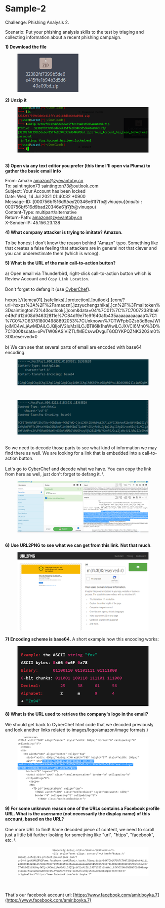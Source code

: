 # Sample-2

Challenge: Phishing Analysis 2.&#x20;

Scenario: Put your phishing analysis skills to the test by triaging and collecting information about a recent phishing campaign.



**1) Download the file**&#x20;

<div align="left"><figure><img src="../../.gitbook/assets/image (3).png" alt=""><figcaption></figcaption></figure></div>

**2) Unzip it**&#x20;

<figure><img src="../../.gitbook/assets/image (1) (1).png" alt=""><figcaption></figcaption></figure>

\
**3) Open via any text editor you prefer (this time I'll open via Pluma) to gather the basic email info**&#x20;

From: Amazn [amazon@zyevantoby.cn](mailto:amazon@zyevantoby.cn)\
To: saintington73 [saintington73@outlook.com](mailto:saintington73@outlook.com)\
Subject: Your Account has been locked\
Date: Wed, 14 Jul 2021 01:40:32 +0900\
Message-ID: [000756bf516d$9bad2034$6e61f7fb$@vinuqou](mailto:000756bf516d$9bad2034$6e61f7fb$@vinuqou)\
Content-Type: multipart/alternative\
Return-Path: amazon@zyevantoby.cn\
X-Sender-IP: 45.156.23.138



**4) What company attacker is trying to imitate? Amazon.** \
\
To be honest I don't know the reason behind "Amazn" typo. Something like that creates a false feeling that attackers are in general not that clever and you can underestimate them (which is wrong).&#x20;



**5) What is the URL of the main call-to-action button?**\
\
a) Open email via Thunderbird, right-click call-to-action button which is Review Account and `Copy Link Location`.  \
\
Don't forget to defang it (use [CyberChef](https://cyberchef.io/)). \
\
hxxps\[://]emea01\[.]safelinks\[.]protection\[.]outlook\[.]com/?url=hxxps%3A%2F%2Famaozn\[.]zzyuchengzhika\[.]cn%2F%3Fmailtoken%3Dsaintington73%40outlook\[.]com\&data=04%7C01%7C%7C70072381ba6e49d1d12d08d94632811e%7C84df9e7fe9f640afb435aaaaaaaaaaaa%7C1%7C0%7C637618004988892053%7CUnknown%7CTWFpbGZsb3d8eyJWIjoiMC4wLjAwMDAiLCJQIjoiV2luMzIiLCJBTiI6Ik1haWwiLCJXVCI6Mn0%3D%7C1000\&sdata=oPvTW08ASiViZTLfMECsvwDvguT6ODYKPQZNK3203m0%3D\&reserved=0\
\
b) We can see that several parts of email are encoded with base64 encoding.

<figure><img src="../../.gitbook/assets/image (2) (1).png" alt=""><figcaption><p><br></p></figcaption></figure>

<figure><img src="../../.gitbook/assets/image (4).png" alt=""><figcaption></figcaption></figure>

\
So we need to decode those parts to see what kind of information we may find there as well. We are looking for a link that is embedded into a call-to-action button. \
\
Let's go to CyberChef and decode what we have. You can copy the link from here as well, just don't forget to defang it.  \


<figure><img src="../../.gitbook/assets/image (6).png" alt=""><figcaption></figcaption></figure>



\
**6) Use URL2PNG to see what we can get from this link. Not that much.**&#x20;

<figure><img src="../../.gitbook/assets/image (7).png" alt=""><figcaption></figcaption></figure>



**7) Encoding scheme is base64.** A short example how this encoding works:&#x20;

<div align="left"><figure><img src="../../.gitbook/assets/image (2).png" alt=""><figcaption></figcaption></figure></div>



**8) What is the URL used to retrieve the company's logo in the email?**\
\
We should get back to CyberChef html code that we decoded previously and look another links related to images/logo/amazon/image formats.\


<figure><img src="../../.gitbook/assets/image.png" alt=""><figcaption></figcaption></figure>





**9) For some unknown reason one of the URLs contains a Facebook profile URL. What is the username (not necessarily the display name) of this account, based on the URL?** \
\
One more URL to find! Same decoded piece of content, we need to scroll just a little bit further looking for something like "url", "https", "facebook", etc. \


<figure><img src="../../.gitbook/assets/image (1).png" alt=""><figcaption></figcaption></figure>

\
\
That's our facebook account url: [https://www.facebook.com/amir.boyka.7](https://www.facebook.com/amir.boyka.7)



